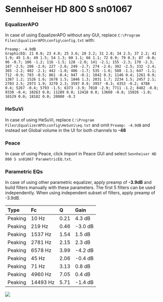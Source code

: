 # Sennheiser HD 800 S sn01067

### EqualizerAPO
In case of using EqualizerAPO without any GUI, replace `C:\Program Files\EqualizerAPO\config\config.txt`
with:
```
Preamp: -4.9dB
GraphicEQ: 21 0.0; 23 4.0; 25 3.6; 28 3.2; 31 2.8; 34 2.5; 37 2.2; 41 1.9; 45 1.6; 49 1.5; 54 1.3; 60 1.1; 66 1.1; 72 0.9; 79 0.3; 87 -0.0; 96 -0.7; 106 -1.2; 116 -1.5; 128 -2.0; 141 -2.1; 155 -2.3; 170 -2.3; 187 -2.5; 206 -2.6; 227 -2.6; 249 -2.7; 274 -2.6; 302 -2.5; 332 -2.4; 365 -2.2; 402 -2.1; 442 -1.8; 486 -1.7; 535 -1.6; 588 -1.1; 647 -1.1; 712 -0.9; 783 -0.5; 861 -0.4; 947 -0.1; 1042 0.3; 1146 0.4; 1261 0.9; 1387 1.2; 1526 1.6; 1678 1.5; 1846 1.3; 2031 1.7; 2234 1.5; 2457 2.1; 2703 2.5; 2973 1.9; 3270 2.3; 3597 0.9; 3957 -0.3; 4353 -0.2; 4788 0.4; 5267 -0.4; 5793 -1.5; 6373 -3.9; 7010 -2.9; 7711 -1.2; 8482 -0.8; 9330 -0.4; 10263 0.0; 11289 0.0; 12418 0.0; 13660 -0.8; 15026 -1.0; 16529 0.0; 18182 0.0; 20000 -0.3
```

### HeSuVi
In case of using HeSuVi, replace `C:\Program Files\EqualizerAPO\config\HeSuVi\eq.txt` and omit `Preamp:
-4.9dB` and instead set Global volume in the UI for both channels to **-48**

### Peace
In case of using Peace, click *Import* in Peace GUI and select `Sennheiser HD 800 S sn01067 ParametricEQ.txt`.

### Parametric EQs
In case of using other parametric equalizer, apply preamp of **-3.9dB** and build filters manually
with these parameters. The first 5 filters can be used independently.
When using independent subset of filters, apply preamp of -3.9dB.

| Type    | Fc       |    Q | Gain    |
|:--------|:---------|:-----|:--------|
| Peaking | 10 Hz    | 0.21 | 4.3 dB  |
| Peaking | 219 Hz   | 0.46 | -3.0 dB |
| Peaking | 1537 Hz  | 1.54 | 1.5 dB  |
| Peaking | 2781 Hz  | 2.15 | 2.3 dB  |
| Peaking | 6578 Hz  | 3.99 | -4.2 dB |
| Peaking | 45 Hz    | 2.06 | -0.4 dB |
| Peaking | 71 Hz    | 3.13 | 0.8 dB  |
| Peaking | 4960 Hz  | 7.05 | 0.4 dB  |
| Peaking | 14493 Hz | 5.71 | -1.4 dB |

![](https://raw.githubusercontent.com/jaakkopasanen/AutoEq/master/results/innerfidelity/sbaf-serious/Sennheiser%20HD%20800%20S%20sn01067/Sennheiser%20HD%20800%20S%20sn01067.png)